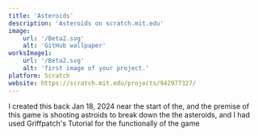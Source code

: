 ```yaml
---
title: 'Asteroids'
description: 'Asteroids on scratch.mit.edu'
image:
    url: '/Beta2.svg'
    alt: 'GitHub wallpaper'
worksImage1:
    url: '/Beta2.svg'
    alt: 'first image of your project.'
platform: Scratch
website: https://scratch.mit.edu/projects/942977327/
---
```


I created this back Jan 18, 2024 near the start of the, and the premise of this game is shooting astroids to break down the the asteroids, and I had used Griffpatch's Tutorial for the functionally of the game